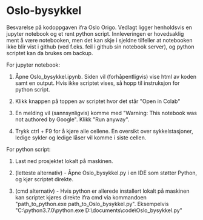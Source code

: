 # Oslo-bysykkel
Besvarelse på kodoppgaven ifra Oslo Origo. Vedlagt ligger henholdsvis en jupyter notebook og et rent python script. Innleveringen er hovedsaklig ment å være notebooken, men det kan skje i sjeldne tilfeller at notebooken ikke blir vist i github (ved f.eks. feil i github sin notebook server), og python scriptet kan da brukes om backup.


For jupyter notebook: 

 1. Åpne Oslo_bysykkel.ipynb. Siden vil (forhåpentligvis) vise html av koden samt en output. Hvis ikke scriptet vises, så hopp til     instruksjon for python script.

2. Klikk knappen på toppen av scriptet hvor det står "Open in Colab"

3. En melding vil (sannsynligvis) komme med "Warning: This notebook was not authored by Google". Klikk "Run anyway".

4. Trykk ctrl + F9 for å kjøre alle cellene. En oversikt over sykkelstasjoner, ledige sykler og ledige låser vil komme i siste cellen.



For python script:

1. Last ned prosjektet lokalt på maskinen.

2. (letteste alternativ) - Åpne Oslo_bysykkel.py i en IDE som støtter Python, og kjør scriptet direkte.

3. (cmd alternativ) - Hvis python er allerede installert lokalt på maskinen kan scriptet kjøres direkte ifra cmd via kommandoen "path_to_python.exe path_to_Oslo_bysykkel.py". Eksempelvis "C:\python3.7.0\python.exe D:\documents\code\Oslo_bysykkel.py"
